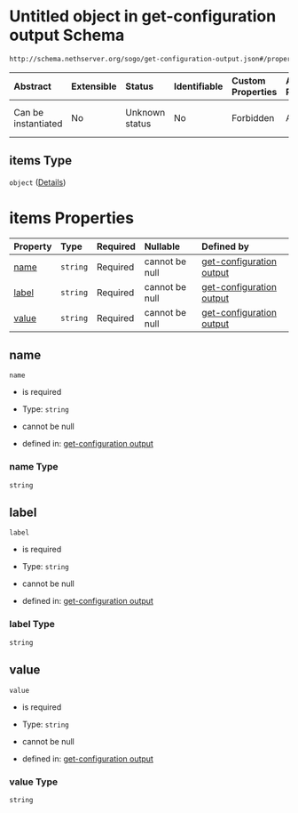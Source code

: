 # Untitled object in get-configuration output Schema

```txt
http://schema.nethserver.org/sogo/get-configuration-output.json#/properties/mail_server_URL/items
```



| Abstract            | Extensible | Status         | Identifiable | Custom Properties | Additional Properties | Access Restrictions | Defined In                                                                                   |
| :------------------ | :--------- | :------------- | :----------- | :---------------- | :-------------------- | :------------------ | :------------------------------------------------------------------------------------------- |
| Can be instantiated | No         | Unknown status | No           | Forbidden         | Allowed               | none                | [get-configuration-output.json\*](sogo/get-configuration-output.json "open original schema") |

## items Type

`object` ([Details](get-configuration-output-properties-mail_server_url-items.md))

# items Properties

| Property        | Type     | Required | Nullable       | Defined by                                                                                                                                                                                                                     |
| :-------------- | :------- | :------- | :------------- | :----------------------------------------------------------------------------------------------------------------------------------------------------------------------------------------------------------------------------- |
| [name](#name)   | `string` | Required | cannot be null | [get-configuration output](get-configuration-output-properties-mail_server_url-items-properties-name.md "http://schema.nethserver.org/sogo/get-configuration-output.json#/properties/mail_server_URL/items/properties/name")   |
| [label](#label) | `string` | Required | cannot be null | [get-configuration output](get-configuration-output-properties-mail_server_url-items-properties-label.md "http://schema.nethserver.org/sogo/get-configuration-output.json#/properties/mail_server_URL/items/properties/label") |
| [value](#value) | `string` | Required | cannot be null | [get-configuration output](get-configuration-output-properties-mail_server_url-items-properties-value.md "http://schema.nethserver.org/sogo/get-configuration-output.json#/properties/mail_server_URL/items/properties/value") |

## name



`name`

*   is required

*   Type: `string`

*   cannot be null

*   defined in: [get-configuration output](get-configuration-output-properties-mail_server_url-items-properties-name.md "http://schema.nethserver.org/sogo/get-configuration-output.json#/properties/mail_server_URL/items/properties/name")

### name Type

`string`

## label



`label`

*   is required

*   Type: `string`

*   cannot be null

*   defined in: [get-configuration output](get-configuration-output-properties-mail_server_url-items-properties-label.md "http://schema.nethserver.org/sogo/get-configuration-output.json#/properties/mail_server_URL/items/properties/label")

### label Type

`string`

## value



`value`

*   is required

*   Type: `string`

*   cannot be null

*   defined in: [get-configuration output](get-configuration-output-properties-mail_server_url-items-properties-value.md "http://schema.nethserver.org/sogo/get-configuration-output.json#/properties/mail_server_URL/items/properties/value")

### value Type

`string`
